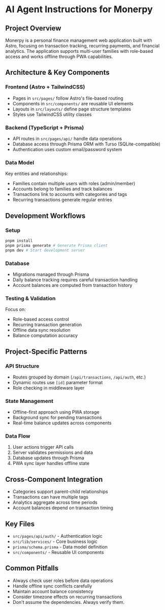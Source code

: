 # AI Agent Instructions for Monerpy

## Project Overview
Monerpy is a personal finance management web application built with Astro, focusing on transaction tracking, recurring payments, and financial analytics. The application supports multi-user families with role-based access and works offline through PWA capabilities.

## Architecture & Key Components

### Frontend (Astro + TailwindCSS)
- Pages in `src/pages/` follow Astro's file-based routing
- Components in `src/components/` are reusable UI elements
- Layouts in `src/layouts/` define page structure templates
- Styles use TailwindCSS utility classes

### Backend (TypeScript + Prisma)
- API routes in `src/pages/api/` handle data operations
- Database access through Prisma ORM with Turso (SQLite-compatible)
- Authentication uses custom email/password system

### Data Model
Key entities and relationships:
- Families contain multiple users with roles (admin/member)
- Accounts belong to families and track balances
- Transactions link to accounts with categories and tags
- Recurring transactions generate regular entries

## Development Workflows

### Setup
```bash
pnpm install
pnpm prisma generate # Generate Prisma client
pnpm dev # Start development server
```

### Database
- Migrations managed through Prisma
- Daily balance tracking requires careful transaction handling
- Account balances are computed from transaction history

### Testing & Validation
Focus on:
- Role-based access control
- Recurring transaction generation
- Offline data sync resolution
- Balance computation accuracy

## Project-Specific Patterns

### API Structure
- Routes grouped by domain (`/api/transactions`, `/api/auth`, etc.)
- Dynamic routes use `[id]` parameter format
- Role checking in middleware layer

### State Management 
- Offline-first approach using PWA storage
- Background sync for pending transactions
- Real-time balance updates across components

### Data Flow
1. User actions trigger API calls
2. Server validates permissions and data
3. Database updates through Prisma
4. PWA sync layer handles offline state

## Cross-Component Integration
- Categories support parent-child relationships
- Transactions can have multiple tags
- Analytics aggregate across time periods
- Account balances depend on transaction timing

## Key Files
- `src/pages/api/auth/` - Authentication logic
- `src/lib/services/` - Core business logic
- `prisma/schema.prisma` - Data model definition
- `src/components/` - Reusable UI components

## Common Pitfalls
- Always check user roles before data operations
- Handle offline sync conflicts carefully
- Maintain account balance consistency
- Consider timezone effects on recurring transactions
- Don't assume the dependencies. Always verify them.